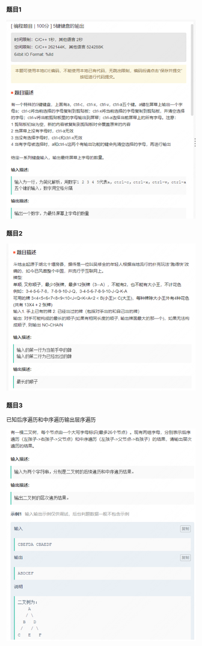 
### 题目1
![img_1.png](img_1.png)

### 题目2
![img_2.png](img_2.png)

### 题目3
已知后序遍历和中序遍历输出层序遍历

![img.png](img.png)